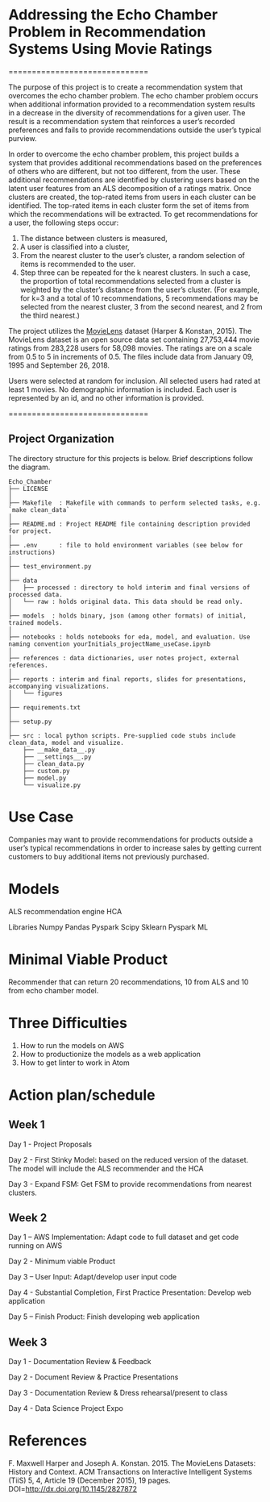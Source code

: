 # Addressing the Echo Chamber Problem in Recommendation Systems Using Movie Ratings
==============================

The purpose of this project is to create a recommendation system that overcomes the echo chamber problem.  The echo chamber problem occurs when additional information provided to a recommendation system results in a decrease in the diversity of recommendations for a given user.  The result is a recommendation system that reinforces a user’s recorded preferences and fails to provide recommendations outside the user’s typical purview. 

In order to overcome the echo chamber problem, this project builds a system that provides additional recommendations based on the preferences of others who are different, but not too different, from the user.  These additional recommendations are identified by clustering users based on the latent user features from an ALS decomposition of a ratings matrix. Once clusters are created, the top-rated items from users in each cluster can be identified. The top-rated items in each cluster form the set of items from which the recommendations will be extracted.  To get recommendations for a user, the following steps occur:
1.	The distance between clusters is measured,
2.	A user is classified into a cluster,
3.	From the nearest cluster to the user’s cluster, a random selection of items is recommended to the user.
4.	Step three can be repeated for the k nearest clusters.  In such a case, the proportion of total recommendations selected from a cluster is weighted by the cluster’s distance from the user’s cluster. (For example, for k=3 and a total of 10 recommendations, 5 recommendations may be selected from the nearest cluster, 3 from the second nearest, and 2 from the third nearest.)

The project utilizes the [MovieLens](https://grouplens.org/datasets/movielens/) dataset (Harper & Konstan, 2015).  The MovieLens dataset is an open source data set containing 27,753,444 movie ratings from 283,228 users for 58,098 movies. The ratings are on a scale from 0.5 to 5 in increments of 0.5. The files include data from 
January 09, 1995 and September 26, 2018.

Users were selected at random for inclusion. All selected users had rated at least 1 movies. No demographic information is included. Each user is represented by an id, and no other information is provided.



==============================

Project Organization
------------
The directory structure for this projects is below. Brief descriptions follow the diagram.

```
Echo_Chamber
├── LICENSE
│
├── Makefile  : Makefile with commands to perform selected tasks, e.g. `make clean_data`
│
├── README.md : Project README file containing description provided for project.
│
├── .env      : file to hold environment variables (see below for instructions)
│
├── test_environment.py
│
├── data
│   ├── processed : directory to hold interim and final versions of processed data.
│   └── raw : holds original data. This data should be read only.
│
├── models  : holds binary, json (among other formats) of initial, trained models.
│
├── notebooks : holds notebooks for eda, model, and evaluation. Use naming convention yourInitials_projectName_useCase.ipynb
│
├── references : data dictionaries, user notes project, external references.
│
├── reports : interim and final reports, slides for presentations, accompanying visualizations.
│   └── figures
│
├── requirements.txt
│
├── setup.py
│
├── src : local python scripts. Pre-supplied code stubs include clean_data, model and visualize.
    ├── __make_data__.py
    ├── __settings__.py
    ├── clean_data.py
    ├── custom.py
    ├── model.py
    └── visualize.py

```

# Use Case
Companies may want to provide recommendations for products outside a user’s typical recommendations in order to increase sales by getting current customers to buy additional items not previously purchased.

# Models
ALS recommendation engine
HCA

Libraries
Numpy 
Pandas
Pyspark
Scipy
Sklearn
Pyspark ML

# Minimal Viable Product
Recommender that can return 20 recommendations, 10 from ALS and 10 from echo chamber model.

# Three Difficulties
1.	How to run the models on AWS
2.	How to productionize the models as a web application
3.	How to get linter to work in Atom

# Action plan/schedule 
## Week 1
Day 1 - Project Proposals

Day 2 - First Stinky Model: based on the reduced version of the dataset. The model will include the ALS recommender and the HCA

Day 3 -  Expand FSM: Get FSM to provide recommendations from nearest clusters.

## Week 2

Day 1 – AWS Implementation: Adapt code to full dataset and get code running on AWS

Day 2 - Minimum viable Product 

Day 3 – User Input: Adapt/develop user input code

Day 4 - Substantial Completion, First Practice Presentation: Develop web application

Day 5 – Finish Product: Finish developing web application

## Week 3 

Day 1 	- Documentation Review & Feedback

Day 2   - Document Review & Practice Presentations

Day 3 	- Documentation Review & Dress rehearsal/present to class

Day 4 - Data Science Project Expo

# References
F. Maxwell Harper and Joseph A. Konstan. 2015. The MovieLens Datasets: History and Context. ACM Transactions on Interactive Intelligent Systems (TiiS) 5, 4, Article 19 (December 2015), 19 pages. DOI=http://dx.doi.org/10.1145/2827872

